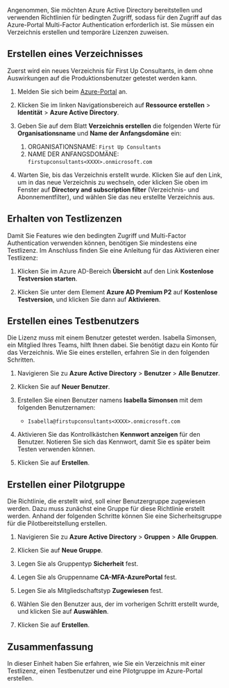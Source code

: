 Angenommen, Sie möchten Azure Active Directory bereitstellen und verwenden Richtlinien für bedingten Zugriff, sodass für den Zugriff auf das Azure-Portal Multi-Factor Authentication erforderlich ist. Sie müssen ein Verzeichnis erstellen und temporäre Lizenzen zuweisen.

## <a name="create-a-directory"></a>Erstellen eines Verzeichnisses
Zuerst wird ein neues Verzeichnis für First Up Consultants, in dem ohne Auswirkungen auf die Produktionsbenutzer getestet werden kann.

1. Melden Sie sich beim [Azure-Portal](https://portal.azure.com/?azure-portal=true) an.

1. Klicken Sie im linken Navigationsbereich auf **Ressource erstellen** > **Identität** > **Azure Active Directory**.

1. Geben Sie auf dem Blatt **Verzeichnis erstellen** die folgenden Werte für **Organisationsname** und **Name der Anfangsdomäne** ein:

   1. ORGANISATIONSNAME: `First Up Consultants`
   1. NAME DER ANFANGSDOMÄNE: `firstupconsultants<XXXX>.onmicrosoft.com`

1. Warten Sie, bis das Verzeichnis erstellt wurde. Klicken Sie auf den Link, um in das neue Verzeichnis zu wechseln, oder klicken Sie oben im Fenster auf **Directory and subscription filter** (Verzeichnis- und Abonnementfilter), und wählen Sie das neu erstellte Verzeichnis aus.

## <a name="get-trial-licenses"></a>Erhalten von Testlizenzen

Damit Sie Features wie den bedingten Zugriff und Multi-Factor Authentication verwenden können, benötigen Sie mindestens eine Testlizenz. Im Anschluss finden Sie eine Anleitung für das Aktivieren einer Testlizenz:

1. Klicken Sie im Azure AD-Bereich **Übersicht** auf den Link **Kostenlose Testversion starten**.

1. Klicken Sie unter dem Element **Azure AD Premium P2** auf **Kostenlose Testversion**, und klicken Sie dann auf **Aktivieren**.

## <a name="create-a-test-user"></a>Erstellen eines Testbenutzers

Die Lizenz muss mit einem Benutzer getestet werden. Isabella Simonsen, ein Mitglied Ihres Teams, hilft Ihnen dabei. Sie benötigt dazu ein Konto für das Verzeichnis. Wie Sie eines erstellen, erfahren Sie in den folgenden Schritten.

1. Navigieren Sie zu **Azure Active Directory** > **Benutzer** > **Alle Benutzer**.

1. Klicken Sie auf **Neuer Benutzer**.

1. Erstellen Sie einen Benutzer namens **Isabella Simonsen** mit dem folgenden Benutzernamen:

   * `Isabella@firstupconsultants<XXXX>.onmicrosoft.com`

1. Aktivieren Sie das Kontrollkästchen **Kennwort anzeigen** für den Benutzer. Notieren Sie sich das Kennwort, damit Sie es später beim Testen verwenden können.

1. Klicken Sie auf **Erstellen**.

## <a name="create-a-pilot-group"></a>Erstellen einer Pilotgruppe

Die Richtlinie, die erstellt wird, soll einer Benutzergruppe zugewiesen werden. Dazu muss zunächst eine Gruppe für diese Richtlinie erstellt werden. Anhand der folgenden Schritte können Sie eine Sicherheitsgruppe für die Pilotbereitstellung erstellen.

1. Navigieren Sie zu **Azure Active Directory** > **Gruppen** > **Alle Gruppen**.

1. Klicken Sie auf **Neue Gruppe**.

1. Legen Sie als Gruppentyp **Sicherheit** fest.

1. Legen Sie als Gruppenname **CA-MFA-AzurePortal** fest.

1. Legen Sie als Mitgliedschaftstyp **Zugewiesen** fest.

1. Wählen Sie den Benutzer aus, der im vorherigen Schritt erstellt wurde, und klicken Sie auf **Auswählen**.

1. Klicken Sie auf **Erstellen**.

## <a name="summary"></a>Zusammenfassung

In dieser Einheit haben Sie erfahren, wie Sie ein Verzeichnis mit einer Testlizenz, einen Testbenutzer und eine Pilotgruppe im Azure-Portal erstellen.

